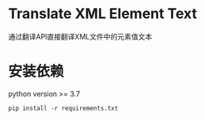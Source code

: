 # Translate XML Element Text
通过翻译API直接翻译XML文件中的元素值文本

# 安装依赖

python version >= 3.7

```
pip install -r requirements.txt
```
